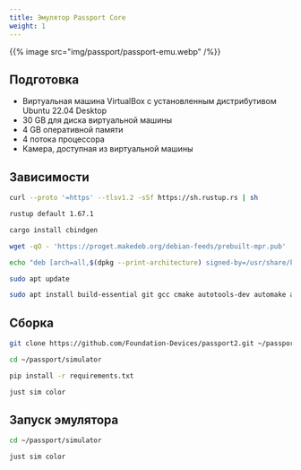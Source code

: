 ```yaml
---
title: Эмулятор Passport Core
weight: 1
---
```


{{% image src="img/passport/passport-emu.webp" /%}}

## Подготовка

- Виртуальная машина VirtualBox с установленным дистрибутивом Ubuntu 22.04 Desktop
- 30 GB для диска виртуальной машины
- 4 GB оперативной памяти
- 4 потока процессора
- Камера, доступная из виртуальной машины

## Зависимости

```bash
curl --proto '=https' --tlsv1.2 -sSf https://sh.rustup.rs | sh

rustup default 1.67.1

cargo install cbindgen

wget -qO - 'https://proget.makedeb.org/debian-feeds/prebuilt-mpr.pub' | gpg --dearmor | sudo tee /usr/share/keyrings/prebuilt-mpr-archive-keyring.gpg 1> /dev/null

echo "deb [arch=all,$(dpkg --print-architecture) signed-by=/usr/share/keyrings/prebuilt-mpr-archive-keyring.gpg] https://proget.makedeb.org prebuilt-mpr $(lsb_release -cs)" | sudo tee /etc/apt/sources.list.d/prebuilt-mpr.list

sudo apt update

sudo apt install build-essential git gcc cmake autotools-dev automake autoconf libusb-1.0-0-dev libtool python3 python3-pip python3-venv python-is-python3 libffi-dev libsdl2-dev libsdl2-2.0-0 pkg-config curl xterm just
```

## Сборка

```bash
git clone https://github.com/Foundation-Devices/passport2.git ~/passport

cd ~/passport/simulator

pip install -r requirements.txt

just sim color
```

## Запуск эмулятора

```bash
cd ~/passport/simulator

just sim color
```